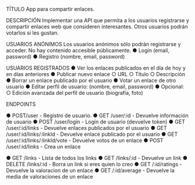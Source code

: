 TÍTULO
App para compartir enlaces.

DESCRIPCIÓN
Implementar una API que permita a los usuarios registrarse y compartir enlaces web que
consideren interesantes. Otros usuarios podrán votarlos si les gustan.

USUARIOS ANÓNIMOS
Los usuarios anónimos sólo podrán registrarse y acceder. No hay contenido accesible
públicamente.
● Login (email, password)
● Registro (nombre, email, password)

USUARIOS REGISTRADOS
● Ver los enlaces publicados en el día de hoy y en días anteriores
● Publicar nuevo enlace
○ URL
○ Título
○ Descripción
● Borrar un enlace publicado por el usuario
● Votar un enlace de otro usuario
● Editar perfil de usuario: (nombre, email, password)
● Opcional:
○ Edición avanzada del perfil de usuario (biografía, foto)

ENDPOINTS

● POST/user - Registro de usuario.
● GET /user/:id - Devuelve información de usuario
● POST /user/login - Login de usuario (devuelve token)
● GET /user/:id/links - Devuelve enlaces publicados por el usuario
● GET /user/:id/links/:linkId - Devuelve enlace publicado por el usuario
● GET /user/:id/links/:linkId/vote - Devuelve votos de un enlace
● POST /user/:id/links - Crea un enlace

● GET /links - Lista de todos los links
● GET /links/:id - Devuelve un link
● DELETE /links/:id - Borra un link si eres quien lo creo
● GET /:id/ratings - Devuelve la valoracion de un enlace
● GET /:id/average - Devuelve la media de valoraciones de un enlace
